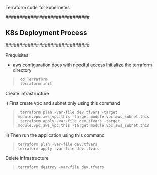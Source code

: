 Terraform code for kubernetes

##############################
## K8s Deployment Process ##
##############################

Prequisites: 
  - aws configuration does with needful access
Initialize the terraform directory
>      cd Terraform
>      terraform init

Create infrastructure

   i) First create vpc and subnet only using this command 
>      terraform plan -var-file dev.tfvars -target module.vpc.aws_vpc.this -target module.vpc.aws_subnet.this
>      terraform apply -var-file dev.tfvars -target module.vpc.aws_vpc.this -target module.vpc.aws_subnet.this
  ii) Then run the application using this command 
>     terraform plan -var-file dev.tfvars
>     terraform apply -var-file dev.tfvars
         
Delete infrastructure

>     terraform destroy -var-file dev.tfvars
